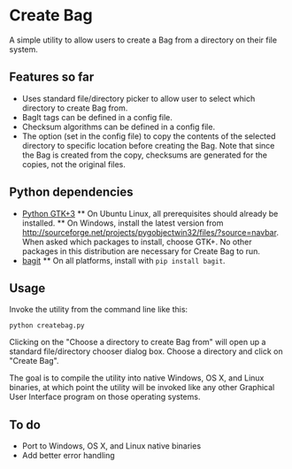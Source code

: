# Create Bag

A simple utility to allow users to create a Bag from a directory on their file system.

## Features so far

* Uses standard file/directory picker to allow user to select which directory to create Bag from.
* BagIt tags can be defined in a config file.
* Checksum algorithms can be defined in a config file.
* The option (set in the config file) to copy the contents of the selected directory to specific location before creating the Bag. Note that since the Bag is created from the copy, checksums are generated for the copies, not the original files.

## Python dependencies

* [Python GTK+3](http://python-gtk-3-tutorial.readthedocs.org/en/latest/index.html)
    ** On Ubuntu Linux, all prerequisites should already be installed. 
    ** On Windows, install the latest version from http://sourceforge.net/projects/pygobjectwin32/files/?source=navbar. When asked which packages to install, choose GTK+. No other packages in this distribution are necessary for Create Bag to run.
* [bagit](https://github.com/LibraryOfCongress/bagit-python)
    ** On all platforms, install with `pip install bagit`. 

## Usage

Invoke the utility from the command line like this:

`python createbag.py`

Clicking on the "Choose a directory to create Bag from" will open up a standard file/directory chooser dialog box. Choose a directory and click on "Create Bag".

The goal is to compile the utility into native Windows, OS X, and Linux binaries, at which point the utility will be invoked like any other Graphical User Interface program on those operating systems.

## To do

* Port to Windows, OS X, and Linux native binaries
* Add better error handling
